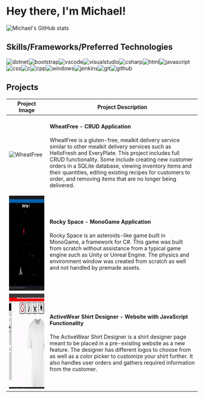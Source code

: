 # Hey there, I'm Michael!

![Michael's GitHub stats](https://github-readme-stats.vercel.app/api?username=mcmcniel&theme=github_dark&show_icons=true)

## Skills/Frameworks/Preferred Technologies

<img align="left" alt="dotnet" src="https://img.shields.io/badge/.NET-5C2D91?style=for-the-badge&logo=.net&logoColor=white" />
<img align="left" alt="bootstrap" src="https://img.shields.io/badge/bootstrap-%238511FA.svg?style=for-the-badge&logo=bootstrap&logoColor=white" />
<img align="left" alt="vscode" src="https://img.shields.io/badge/Visual%20Studio%20Code-0078d7.svg?style=for-the-badge&logo=visual-studio-code&logoColor=white" />
<img align="left" alt="visualstudio" src="https://img.shields.io/badge/Visual%20Studio-5C2D91.svg?style=for-the-badge&logo=visual-studio&logoColor=white" />
<img align="left" alt="csharp" src="https://img.shields.io/badge/c%23-%23239120.svg?style=for-the-badge&logo=csharp&logoColor=white" />
<img align="left" alt="html" src="https://img.shields.io/badge/html5-%23E34F26.svg?style=for-the-badge&logo=html5&logoColor=white" />
<img align="left" alt="javascript" src="https://img.shields.io/badge/javascript-%23323330.svg?style=for-the-badge&logo=javascript&logoColor=%23F7DF1E" />
<img align="left" alt="css" src="https://img.shields.io/badge/css3-%231572B6.svg?style=for-the-badge&logo=css3&logoColor=white" />
<img align="left" alt="c" src="https://img.shields.io/badge/c-%2300599C.svg?style=for-the-badge&logo=c&logoColor=white" />
<img align="left" alt="cpp" src="https://img.shields.io/badge/c++-%2300599C.svg?style=for-the-badge&logo=c%2B%2B&logoColor=white" />
<img align="left" alt="windows" src="https://img.shields.io/badge/Windows-0078D6?style=for-the-badge&logo=windows&logoColor=white" />
<img align="left" alt="jenkins" src="https://img.shields.io/badge/jenkins-%232C5263.svg?style=for-the-badge&logo=jenkins&logoColor=white" />
<img align="left" alt="git" src="https://img.shields.io/badge/git-%23F05033.svg?style=for-the-badge&logo=git&logoColor=white" />
<img align="left" alt="github" src="https://img.shields.io/badge/github-%23121011.svg?style=for-the-badge&logo=github&logoColor=white" />

<br />
<br />

## Projects

| Project Image  | Project Description |
| ------------- | ------------- |
| <img width=250 height=250 alt="WheatFree" src="https://github.com/mcmcniel/mcmcniel/blob/main/wheatfree.gif" />  | <h4>WheatFree - CRUD Application</h4> <p>WheatFree is a gluten-free, mealkit delivery service similar to other mealkit delivery services such as HelloFresh and EveryPlate. This project includes full CRUD functionality. Some include creating new customer orders in a SQLite database, viewing inventory items and their quantities, editing existing recipes for customers to order, and removing items that are no longer being delivered.</p> |
| <img width=250 height=250 alt="Rocky Space" src="https://github.com/mcmcniel/mcmcniel/blob/main/rockyspace.gif" />  | <h4>Rocky Space - MonoGame Application</h4> <p>Rocky Space is an asteroids-like game built in MonoGame, a framework for C#. This game was built from scratch without assistance from a typical game engine such as Unity or Unreal Engine. The physics and environment window was created from scratch as well and not handled by premade assets.</p> |
| <img width=250 height=250 alt="ActiveWear" src="https://github.com/mcmcniel/mcmcniel/blob/main/activewear.gif" />  | <h4>ActiveWear Shirt Designer - Website with JavaScript Functionality</h4> <p>The ActiveWear Shirt Designer is a shirt designer page meant to be placed in a pre-existing website as a new feature. The designer has different logos to choose from as well as a color picker to customize your shirt further. It also handles user orders and gathers required information from the customer.</p> |
